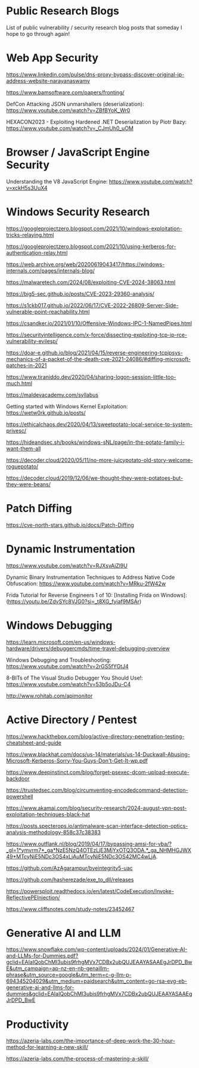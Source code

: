 # Public Research Blogs
List of public vulnerability / security research blog posts that someday I hope to go through again!

# Web App Security

https://www.linkedin.com/pulse/dns-proxy-bypass-discover-original-ip-address-website-narayanaswamy

https://www.bamsoftware.com/papers/fronting/

DefCon Attacking JSON unmarshallers (deserialization):
https://www.youtube.com/watch?v=ZBfBYoK_Wr0

HEXACON2023 - Exploiting Hardened .NET Deserialization by Piotr Bazy:
https://www.youtube.com/watch?v=_CJmUh0_uOM


# Browser / JavaScript Engine Security

Understanding the V8 JavaScript Engine:
https://www.youtube.com/watch?v=xckH5s3UuX4

# Windows Security Research

https://googleprojectzero.blogspot.com/2021/10/windows-exploitation-tricks-relaying.html

https://googleprojectzero.blogspot.com/2021/10/using-kerberos-for-authentication-relay.html

https://web.archive.org/web/20200619043417/https://windows-internals.com/pages/internals-blog/

https://malwaretech.com/2024/08/exploiting-CVE-2024-38063.html

https://big5-sec.github.io/posts/CVE-2023-29360-analysis/

https://s1ckb017.github.io/2022/06/17/CVE-2022-26809-Server-Side-vulnerable-point-reachability.html

https://csandker.io/2021/01/10/Offensive-Windows-IPC-1-NamedPipes.html

https://securityintelligence.com/x-force/dissecting-exploiting-tcp-ip-rce-vulnerability-evilesp/

https://doar-e.github.io/blog/2021/04/15/reverse-engineering-tcpipsys-mechanics-of-a-packet-of-the-death-cve-2021-24086/#diffing-microsoft-patches-in-2021

https://www.tiraniddo.dev/2020/04/sharing-logon-session-little-too-much.html

https://maldevacademy.com/syllabus

Getting started with Windows Kernel Exploitation:
https://wetw0rk.github.io/posts/

https://ethicalchaos.dev/2020/04/13/sweetpotato-local-service-to-system-privesc/

https://hideandsec.sh/books/windows-sNL/page/in-the-potato-family-i-want-them-all

https://decoder.cloud/2020/05/11/no-more-juicypotato-old-story-welcome-roguepotato/

https://decoder.cloud/2019/12/06/we-thought-they-were-potatoes-but-they-were-beans/

# Patch Diffing

https://cve-north-stars.github.io/docs/Patch-Diffing

# Dynamic Instrumentation

https://www.youtube.com/watch?v=RJXsvAjZl9U

Dynamic Binary Instrumentation Techniques to Address Native Code Obfuscation:
https://www.youtube.com/watch?v=MRku-2fW42w

Frida Tutorial for Reverse Engineers 1 of 10: [Installing Frida on Windows]:
(https://youtu.be/ZdvSYc8VJG0?si=_t8XG_fyiaf9MSAr)

# Windows Debugging

https://learn.microsoft.com/en-us/windows-hardware/drivers/debuggercmds/time-travel-debugging-overview

Windows Debugging and Troubleshooting:
https://www.youtube.com/watch?v=2rGS5fYGtJ4

8-BITs of The Visual Studio Debugger You Should Use!:
https://www.youtube.com/watch?v=53b5oJDu-C4

http://www.rohitab.com/apimonitor

# Active Directory / Pentest

https://www.hackthebox.com/blog/active-directory-penetration-testing-cheatsheet-and-guide

https://www.blackhat.com/docs/us-14/materials/us-14-Duckwall-Abusing-Microsoft-Kerberos-Sorry-You-Guys-Don't-Get-It-wp.pdf

https://www.deepinstinct.com/blog/forget-psexec-dcom-upload-execute-backdoor

https://trustedsec.com/blog/circumventing-encodedcommand-detection-powershell

https://www.akamai.com/blog/security-research/2024-august-vpn-post-exploitation-techniques-black-hat

https://posts.specterops.io/antimalware-scan-interface-detection-optics-analysis-methodology-858c37c38383

https://www.outflank.nl/blog/2019/04/17/bypassing-amsi-for-vba/?_gl=1*ymvrm7*_ga*NzE5NzQ4OTEzLjE3MjYxOTQ3ODA.*_ga_NHMHGJWX49*MTcyNjE5NDc3OS4xLjAuMTcyNjE5NDc3OS42MC4wLjA.

https://github.com/AzAgarampur/byeintegrity5-uac

https://github.com/hasherezade/exe_to_dll/releases

https://powersploit.readthedocs.io/en/latest/CodeExecution/Invoke-ReflectivePEInjection/

https://www.cliffsnotes.com/study-notes/23452467

# Generative AI and LLM

https://www.snowflake.com/wp-content/uploads/2024/01/Generative-AI-and-LLMs-for-Dummies.pdf?gclid=EAIaIQobChMI3ubis9frhgMVx7CDBx2ubQUJEAAYASAAEgJrDPD_BwE&utm_campaign=ap-nz-en-nb-genaillm-phrase&utm_source=google&utm_term=c-g-llm-p-694345204029&utm_medium=paidsearch&utm_content=go-rsa-evg-eb-generative-ai-and-llms-for-dummies&gclid=EAIaIQobChMI3ubis9frhgMVx7CDBx2ubQUJEAAYASAAEgJrDPD_BwE


# Productivity

https://azeria-labs.com/the-importance-of-deep-work-the-30-hour-method-for-learning-a-new-skill/

https://azeria-labs.com/the-process-of-mastering-a-skill/



